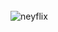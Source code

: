 <div style="display: inline_block"><br>
  <img align="center" alt="neyflix" src="https://cdn.discordapp.com/attachments/748681874733400198/952798833350422528/unknown.png">
</div>
